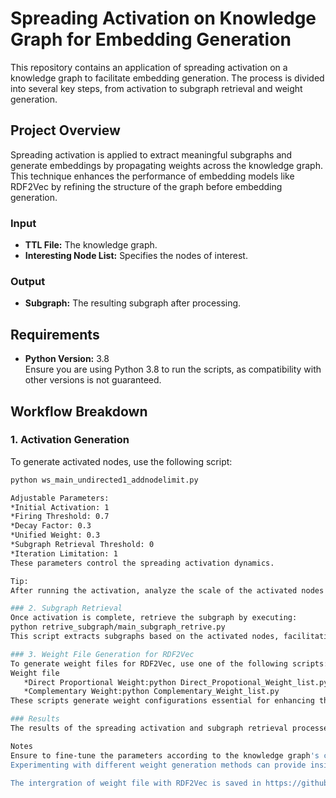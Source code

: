 # Spreading Activation on Knowledge Graph for Embedding Generation
This repository contains an application of spreading activation on a knowledge graph to facilitate embedding generation. The process is divided into several key steps, from activation to subgraph retrieval and weight generation.

## Project Overview
Spreading activation is applied to extract meaningful subgraphs and generate embeddings by propagating weights across the knowledge graph. This technique enhances the performance of embedding models like RDF2Vec by refining the structure of the graph before embedding generation.
### Input
- **TTL File:** The knowledge graph.
- **Interesting Node List:** Specifies the nodes of interest.

### Output
- **Subgraph:** The resulting subgraph after processing.

## Requirements

- **Python Version:** 3.8  
Ensure you are using Python 3.8 to run the scripts, as compatibility with other versions is not guaranteed.

## Workflow Breakdown

### 1. Activation Generation
To generate activated nodes, use the following script:
```bash
python ws_main_undirected1_addnodelimit.py

Adjustable Parameters:
*Initial Activation: 1
*Firing Threshold: 0.7
*Decay Factor: 0.3
*Unified Weight: 0.3
*Subgraph Retrieval Threshold: 0
*Iteration Limitation: 1
These parameters control the spreading activation dynamics.

Tip:
After running the activation, analyze the scale of the activated nodes using: python weightscale_analysis.py

### 2. Subgraph Retrieval
Once activation is complete, retrieve the subgraph by executing:
python retrive_subgraph/main_subgraph_retrive.py
This script extracts subgraphs based on the activated nodes, facilitating embedding generation on a refined subset of the knowledge graph.

### 3. Weight File Generation for RDF2Vec
To generate weight files for RDF2Vec, use one of the following scripts:
Weight file
   *Direct Proportional Weight:python Direct_Propotional_Weight_list.py
   *Complementary Weight:python Complementary_Weight_list.py
These scripts generate weight configurations essential for enhancing the performance of RDF2Vec embeddings.

### Results
The results of the spreading activation and subgraph retrieval processes are presented in the attached result tables.

Notes
Ensure to fine-tune the parameters according to the knowledge graph's characteristics to achieve optimal performance.
Experimenting with different weight generation methods can provide insight into their impact on embedding quality.

The intergration of weight file with RDF2Vec is saved in https://github.com/Weiweihere/jRDF2Vec/tree/feature-updates
